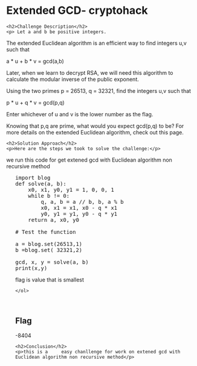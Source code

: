 
<!DOCTYPE html>
<html>

<body>
    <h1>Extended GCD- cryptohack</h1>

    <h2>Challenge Description</h2>
    <p> Let a and b be positive integers.

The extended Euclidean algorithm is an efficient way to find integers u,v such that

a * u + b * v = gcd(a,b)

 Later, when we learn to decrypt RSA, we will need this algorithm to calculate the modular inverse of the public exponent.


Using the two primes p = 26513, q = 32321, find the integers u,v such that

p * u + q * v = gcd(p,q)

Enter whichever of u and v is the lower number as the flag.

 Knowing that p,q are prime, what would you expect gcd(p,q) to be? For more details on the extended Euclidean algorithm, check out this page.
 
</p>
 
    <h2>Solution Approach</h2>
    <p>Here are the steps we took to solve the challenge:</p>
we run this code for get extened gcd with Euclidean algorithm non recursive method
    <ol>
<pre>
import blog
def solve(a, b):
    x0, x1, y0, y1 = 1, 0, 0, 1
    while b != 0:
        q, a, b = a // b, b, a % b
        x0, x1 = x1, x0 - q * x1
        y0, y1 = y1, y0 - q * y1
    return a, x0, y0

# Test the function

a = blog.set(26513,1)
b =blog.set( 32321,2)

gcd, x, y = solve(a, b)
print(x,y)
</pre>
flag is value that is smallest       
    
    </ol>
<br>
    <h2>Flag</h2>
    <p class="flag">-8404
</p>

    <h2>Conclusion</h2>
    <p>this is a     easy chanllenge for work on extened gcd with Euclidean algorithm non recursive method</p>
</body>
</html>

